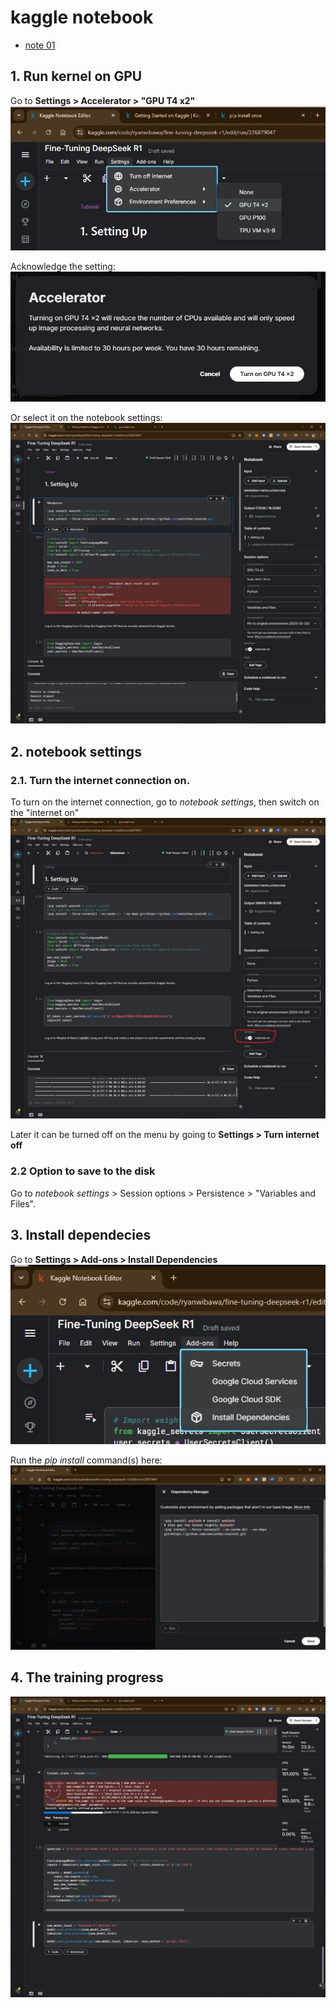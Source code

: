 # kaggle notebook
* [note 01](https://www.kaggle.com/code/ryanwibawa/fine-tuning-deepseek-r1)

## 1. Run kernel on GPU
Go to **Settings > Accelerator > "GPU T4 x2"**
![kaggle-select-GPU-T4x2](./docs/img/kaggle-notebook-with-GPU-T4x2.jpg)

Acknowledge the setting:
![kaggle-confirm-GPU-T4x2](./docs/img/kaggle-GPU-T4x2.jpg)

Or select it on the notebook settings:
![kaggle-set-GPU-T4x2](./docs/img/kaggle-notebook-settings-02.jpg)


## 2. notebook settings
### 2.1. Turn the internet connection on.
To turn on the internet connection, go to _notebook settings_, then switch on the "internet on"
![kaggle-turn-internet-on](./docs/img/kaggle-turn-internet-on.jpg)

Later it can be turned off on the menu by going to **Settings > Turn internet off**

### 2.2 Option to save to the disk
Go to _notebook settings_ > Session options > Persistence > "Variables and Files".

## 3. Install dependecies
Go to **Settings > Add-ons > Install Dependencies**
![kaggle-install-dependencies](./docs/img/kaggle-install-dependency.jpg)

Run the _pip install_ command(s) here:
![kaggle-dependency-manager](./docs/img/kaggle-dependency-manager.jpg)

## 4. The training progress
![kaggle-train-progress](./docs/img/kaggle-train-progress.jpg)
